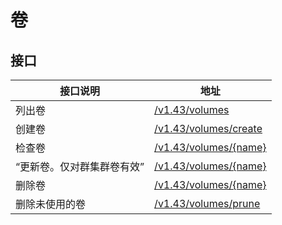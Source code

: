 # 卷

## 接口

| 接口说明 | 地址 |
| --- | --- |
| 列出卷 | [/v1.43/volumes](https://docs.docker.com/engine/api/v1.43/#tag/Volume/operation/VolumeList) |
| 创建卷 | [/v1.43/volumes/create](https://docs.docker.com/engine/api/v1.43/#tag/Volume/operation/VolumeCreate) |
| 检查卷 | [/v1.43/volumes/{name}](https://docs.docker.com/engine/api/v1.43/#tag/Volume/operation/VolumeInspect) |
| “更新卷。仅对群集群卷有效” | [/v1.43/volumes/{name}](https://docs.docker.com/engine/api/v1.43/#tag/Volume/operation/VolumeUpdate) |
| 删除卷 | [/v1.43/volumes/{name}](https://docs.docker.com/engine/api/v1.43/#tag/Volume/operation/VolumeDelete) |
| 删除未使用的卷 | [/v1.43/volumes/prune](https://docs.docker.com/engine/api/v1.43/#tag/Volume/operation/VolumePrune) |
